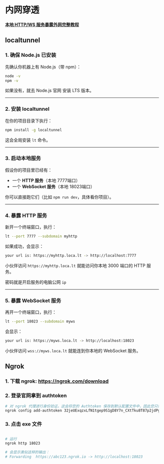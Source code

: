 # 内网穿透

**<u>本地 HTTP/WS 服务暴露外网完整教程</u>**

## localtunnel

### 1. 确保 Node.js 已安装

先确认你机器上有 Node.js（带 npm）：

```sh
node -v
npm -v
```

如果没有，就去 Node.js 官网 安装 LTS 版本。

------

### 2. 安装 localtunnel

在你的项目目录下执行：

```sh
npm install -g localtunnel
```

这会全局安装 `lt` 命令。

------

### 3. 启动本地服务

假设你的项目里已经有：

- 一个 **HTTP 服务**（本地 7777端口）
- 一个 **WebSocket 服务**（本地 18023端口）

你可以直接跑它们（比如 `npm run dev`，具体看你项目）。

------

### 4. 暴露 HTTP 服务

新开一个终端窗口，执行：

```sh
lt --port 7777 --subdomain myhttp
```

如果成功，会显示：

```sh
your url is: https://myhttp.loca.lt -> http://localhost:7777
```

小伙伴访问 `https://myhttp.loca.lt` 就能访问你本地 3000 端口的 HTTP 服务。

密码就是开启服务的电脑公网 `ip`

------

### 5. 暴露 WebSocket 服务

再开一个终端窗口，执行：

```sh
lt --port 18023 --subdomain myws
```

会显示：

```sh
your url is: https://myws.loca.lt -> http://localhost:18023
```

小伙伴访问 `wss://myws.loca.lt` 就能连到你本地的 WebSocket 服务。



## Ngrok

### 1. 下载 ngrok: https://ngrok.com/download



### 2. 登录官网拿到 authtoken

```sh
# 对 ngrok 代理进行身份验证。这会将您的 Authtoken 保存到默认配置文件中，因此您只需执行一次。
ngrok config add-authtoken 32jeUExqzxLfN1tgep9S1gD8Y7n_CXtTku8T87p2jdPg1dok
```



### 3. 点击 exe 文件

```sh

# 运行
ngrok http 18023

# 会显示类似这样的输出：
# Forwarding  https://abc123.ngrok.io -> http://localhost:18023
```

